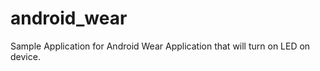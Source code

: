 android_wear
============

Sample Application for Android Wear Application that will turn on LED on device.
